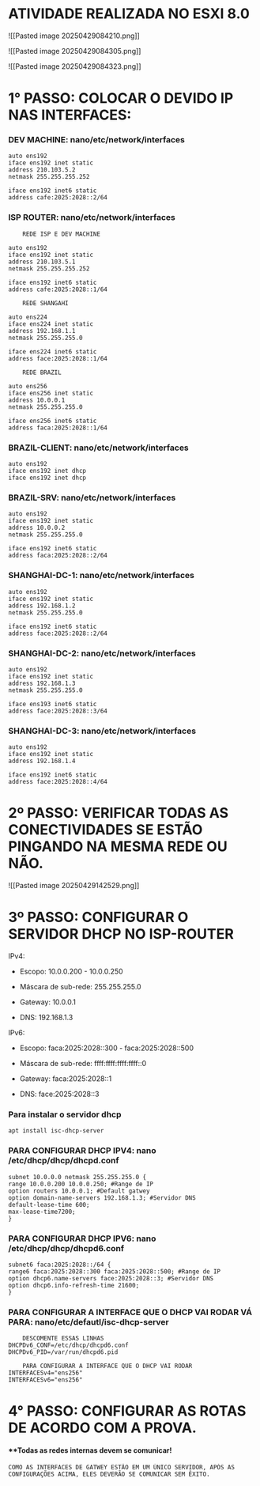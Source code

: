 # ATIVIDADE REALIZADA NO ESXI 8.0

![[Pasted image 20250429084210.png]]


![[Pasted image 20250429084305.png]]


![[Pasted image 20250429084323.png]]


# 1° PASSO: COLOCAR O DEVIDO IP NAS INTERFACES:

### DEV MACHINE: nano/etc/network/interfaces


```
auto ens192
iface ens192 inet static
address 210.103.5.2
netmask 255.255.255.252

iface ens192 inet6 static
address cafe:2025:2028::2/64
```

### ISP ROUTER: nano/etc/network/interfaces

```
	REDE ISP E DEV MACHINE

auto ens192
iface ens192 inet static
address 210.103.5.1
netmask 255.255.255.252

iface ens192 inet6 static
address cafe:2025:2028::1/64

	REDE SHANGAHI

auto ens224
iface ens224 inet static
address 192.168.1.1
netmask 255.255.255.0

iface ens224 inet6 static
address face:2025:2028::1/64

	REDE BRAZIL

auto ens256
iface ens256 inet static
address 10.0.0.1
netmask 255.255.255.0

iface ens256 inet6 static
address faca:2025:2028::1/64

```



### BRAZIL-CLIENT: nano/etc/network/interfaces

```
auto ens192 
iface ens192 inet dhcp
iface ens192 inet dhcp
```


### BRAZIL-SRV: nano/etc/network/interfaces

```
auto ens192
iface ens192 inet static
address 10.0.0.2
netmask 255.255.255.0

iface ens192 inet6 static
address faca:2025:2028::2/64
```


### SHANGHAI-DC-1: nano/etc/network/interfaces

```
auto ens192
iface ens192 inet static
address 192.168.1.2
netmask 255.255.255.0

iface ens192 inet6 static
address face:2025:2028::2/64
```


### SHANGHAI-DC-2: nano/etc/network/interfaces

```
auto ens192
iface ens192 inet static
address 192.168.1.3
netmask 255.255.255.0

iface ens193 inet6 static
address face:2025:2028::3/64
```


### SHANGHAI-DC-3: nano/etc/network/interfaces

```
auto ens192
iface ens192 inet static
address 192.168.1.4

iface ens192 inet6 static 
address face:2025:2028::4/64
```


# 2º PASSO: VERIFICAR TODAS AS CONECTIVIDADES SE ESTÃO PINGANDO NA MESMA REDE OU NÃO.

![[Pasted image 20250429142529.png]]

# 3º PASSO: CONFIGURAR O SERVIDOR DHCP NO ISP-ROUTER

IPv4:

- Escopo: 10.0.0.200 - 10.0.0.250
    
- Máscara de sub-rede: 255.255.255.0
    
- Gateway: 10.0.0.1
    
- DNS: 192.168.1.3
    

IPv6:

- Escopo: faca:2025:2028::300 - faca:2025:2028::500
    
- Máscara de sub-rede: ffff:ffff:ffff:ffff::0
    
- Gateway: faca:2025:2028::1
    
- DNS: face:2025:2028::3
    
### Para instalar o servidor dhcp

```
apt install isc-dhcp-server
```

### PARA CONFIGURAR DHCP IPV4: nano /etc/dhcp/dhcp/dhcpd.conf

```
subnet 10.0.0.0 netmask 255.255.255.0 {
range 10.0.0.200 10.0.0.250; #Range de IP
option routers 10.0.0.1; #Default gatwey
option domain-name-servers 192.168.1.3; #Servidor DNS
default-lease-time 600;
max-lease-time7200;
}
```

### PARA CONFIGURAR DHCP IPV6: nano /etc/dhcp/dhcp/dhcpd6.conf

```
subnet6 faca:2025:2028::/64 {
range6 faca:2025:2028::300 faca:2025:2028::500; #Range de IP
option dhcp6.name-servers face:2025:2028::3; #Servidor DNS
option dhcp6.info-refresh-time 21600;
}
```

### PARA CONFIGURAR A INTERFACE QUE O DHCP VAI RODAR VÁ PARA: nano/etc/defautl/isc-dhcp-server

```
	DESCOMENTE ESSAS LINHAS
DHCPDv6_CONF=/etc/dhcp/dhcpd6.conf
DHCPDv6_PID=/var/run/dhcpd6.pid

	PARA CONFIGURAR A INTERFACE QUE O DHCP VAI RODAR
INTERFACESv4="ens256"
INTERFACESv6="ens256"
```


# 4° PASSO: CONFIGURAR AS ROTAS DE ACORDO COM A PROVA.

#### **Todas as redes internas devem se comunicar!

```
COMO AS INTERFACES DE GATWEY ESTÃO EM UM ÚNICO SERVIDOR, APÓS AS CONFIGURAÇÕES ACIMA, ELES DEVERÃO SE COMUNICAR SEM ÊXITO.
```

